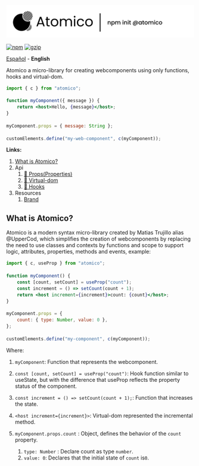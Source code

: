 ![Atomico](./docs/brand/logo-header.svg)

[![npm](https://badgen.net/npm/v/atomico)](http://npmjs.com/atomico)
[![gzip](https://badgen.net/bundlephobia/minzip/atomico)](https://bundlephobia.com/result?p=atomico)

[Español](./docs/es/README.md) - **English**

Atomico a micro-library for creating webcomponents using only functions, hooks and virtual-dom.

```jsx
import { c } from "atomico";

function myComponent({ message }) {
    return <host>Hello, {message}</host>;
}

myComponent.props = { message: String };

customElements.define("my-web-component", c(myComponent));
```

**Links:**

1. [What is Atomico?](https://atomicojs.github.io)
2. Api
    1. [🧬 Props(Properties)](https://atomico.gitbook.io/doc/guides/props)
    2. [🧩 Virtual-dom](https://atomico.gitbook.io/doc/guides/virtualdom)
    3. [🎣 Hooks](https://atomico.gitbook.io/doc/guides/hooks)
3. Resources
    1. [Brand](https://github.com/atomicojs/atomicojs.github.io/tree/master/brand)

## What is Atomico?

Atomico is a modern syntax micro-library created by Matias Trujillo alias @UpperCod, which simplifies the creation of webcomponents by replacing the need to use classes and contexts by functions and scope to support logic, attributes, properties, methods and events, example:

```jsx
import { c, useProp } from "atomico";

function myComponent() {
    const [count, setCount] = useProp("count");
    const increment = () => setCount(count + 1);
    return <host increment={increment}>count: {count}</host>;
}

myComponent.props = {
    count: { type: Number, value: 0 },
};

customElements.define("my-component", c(myComponent));
```

Where:

1. `myComponent`: Function that represents the webcomponent.

2. `const [count, setCount] = useProp("count")`: Hook function similar to useState, but with the difference that useProp reflects the property status of the component.

3. `const increment = () => setCount(count + 1);`: Function that increases the state.

4. `<host increment={increment}>`: Virtual-dom represented the incremental method.

5. `myComponent.props.count` : Object, defines the behavior of the `count` property.

    1. `type: Number` : Declare count as type `number`.
    2. `value: 0`: Declares that the initial state of `count` is`0`.
